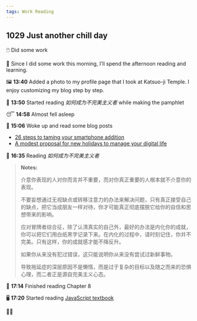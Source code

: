 ```yaml
---
tags: Work Reading
---
```


## 1029 Just another chill day

🖱️ Did some work

💭 Since I did some work this morning, I’ll spend the afternoon reading and learning.

🖼️ **13:40** Added a photo to my profile page that I took at Katsuo-ji Temple. I enjoy customizing my blog step by step.

📖 **13:50** Started reading *如何成为不完美主义者* while making the pamphlet

😴 **14:58** Almost fell asleep

📃 **15:06** Woke up and read some blog posts

- [26 steps to taming your smartphone addition](https://aethermug.com/posts/26-easy-steps-to-taming-your-smartphone-addiction)
- [A modest proposal for new holidays to manage your digital life](https://daverupert.com/2025/08/digital-holidays/)

📖 **16:35** Reading *如何成为不完美主义者*

>**Notes:**
>
>介意你表现的人对你而言并不重要，而对你真正重要的人根本就不介意你的表现。
>
>不要妄想通过无视缺点或转移注意力的办法来解决问题，只有真正接受自己的缺点，把它当成朋友一样对待，你才可能真正彻底摆脱它给你的自信和思想带来的影响。
>
>应对冒牌者综合征，除了认清真实的自己外，最好的办法是内化你的成就，你可以把它们用白纸黑字记录下来。在内化的过程中，请时刻记住，你并不完美。只有这样，你的成就感才能不降反升。
>
>如果你从来没有犯过错误，这只能说明你从来没有尝试过新鲜事物。
>
>导致拖延症的深层原因不是懒惰，而是过于复杂的目标以及随之而来的恐惧心理，而二者正是源自完美主义心态。

📘 **17:14** Finished reading Chapter 8

🖥️ **17:20** Started reading [JavaScript textbook](https://zh.javascript.info/variables)

🏄‍♀️
